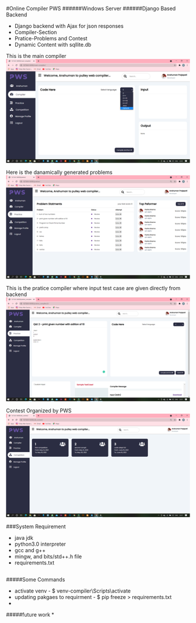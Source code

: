 #Online Compiler PWS
######Windows Server
######Django Based Backend
* Django backend with Ajax for json responses
* Compiler-Section
* Pratice-Problems and Contest
* Dynamic Content with sqllite.db

This is the main compiler
![myimage-alt-tag](Screenshot%20(900).png)

Here is the danamically generated problems
![myimage-alt-tag](Screenshot%20(904).png)

This is the pratice compiler where input test case are given directly from backend
![myimage-alt-tag](Screenshot%20(902).png)

Contest Organized by PWS
![myimage-alt-tag](Screenshot%20(903).png)

###System Requirement
* java jdk
* python3.0 interpreter
* gcc and g++
* mingw, and bits/std++.h file
* requirements.txt
##
#####Some Commands
- activate venv - $ venv-compiler\Scripts\activate
- updating pakgaes to requirment - $ pip freeze > requirements.txt
- 

#####future work
* 